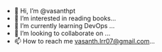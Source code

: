 - 👋 Hi, I’m @vasanthpt
- 👀 I’m interested in reading books...
- 🌱 I’m currently learning DevOps ...
- 💞️ I’m looking to collaborate on ...
- 📫 How to reach me vasanth.lrr07@gmail.com...

<!---
vasanthpt/vasanthpt is a ✨ special ✨ repository because its `README.md` (this file) appears on your GitHub profile.
You can click the Preview link to take a look at your changes.
--->
